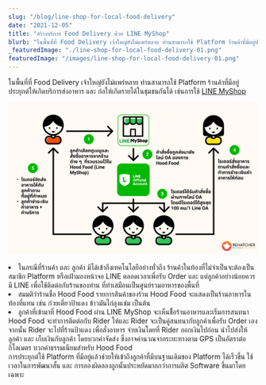 ```yaml
---
slug: "/blog/line-shop-for-local-food-delivery"
date: "2021-12-05"
title: "สร้างบริการ Food Delivery ด้วย LINE MyShop"
blurb: "ในพื้นที่ที่ Food Delivery เจ้าใหญ่ยังไม่แพร่หลาย ท่านสามารถใช้ Platform ร้านค้าที่มีอยู่ประยุกต์ให้เกิดบริการส่งอาหาร และ ก่อให้เกิดรายได้ในชุมชนกันได้ เช่นการใช้ LINE MyShop"
_featuredImage: "./line-shop-for-local-food-delivery-01.png"
featuredImage: "/images/line-shop-for-local-food-delivery-01.png"
---
```

ในพื้นที่ที่ Food Delivery เจ้าใหญ่ยังไม่แพร่หลาย ท่านสามารถใช้ Platform ร้านค้าที่มีอยู่ประยุกต์ให้เกิดบริการส่งอาหาร และ ก่อให้เกิดรายได้ในชุมชนกันได้ เช่นการใช้ [LINE MyShop](https://lineshoppingseller.com/)

![Diagram](line-shop-for-local-food-delivery-01.png)

<li>ในกรณีที่ร้านค้า และ ลูกค้า มิได้เข้าถึงเทคโนโลยีอย่างทั่วถึง ร้านค้าในท้องที่ไม่จำเป็นจะต้องเป็นสมาชิก Platform หรือเฝ้ามองหน้าจอ LINE ตลอดเวลาเพื่อรับ Order และ แต่ลูกค้าอย่างน้อยควรมี LINE เพื่อใช้ติดต่อกับร้านของท่าน ที่ทำเสมือนเป็นศูนย์รวมอาหารของพื้นที่ 
</li>
<li>สมมติว่าร้านชื่อ Hood Food รายการสินค้าของร้าน Hood Food จะแสดงเป็นร้านอาหารในท้องที่แทน เช่น ก๋วยเตี๋ยวป้าแดง ข้าวมันไก่ลุงแช่ม เป็นต้น 
</li>
<li>ลูกค้าที่เข้ามาที่ Hood Food ผ่าน LINE MyShop จะเห็นชื่้อร้านอาหารและเริ่มการสนทนา Hood Food จะทำการติดต่อกับ Rider ให้และ Rider จะเป็นคู่สนทนากับลูกค้าเพื่อรับ Order เอง จากนั้น Rider จะไปที่ร้านป้าแดง เพื่อสั่งอาหาร จ่ายเงินโดยที่ Rider ออกเงินไปก่อน นำไปส่งให้ลูกค้า และ เก็บเงินกับลูกค้า โดยบวกค่าจัดส่ง ซึ่งอาจคำนวณจากระยะทางตาม GPS เป็นอัตราต่อกิโลเมตร บวกค่าธรรมเนียมสำหรับ Hood Food
</li>
การประยุกต์ใช้ Platform ที่มีอยู่แล้วช่วยให้เข้าถึงลูกค้าที่มีบนฐานเดิมของ Platform ได้เร็วขึ้น ใช้เวลาในการพัฒนาสั้น และ การลองผิดลองถูกนั้นประหยัดมากกว่าการผลิต Software ขึ้นมาโดยเฉพาะ
